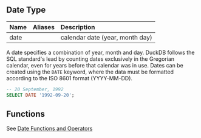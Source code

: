 
## Date Type

| Name | Aliases | Description |
|:---|:---|:---|
| date |   | calendar date (year, month day) |

A date specifies a combination of year, month and day. DuckDB follows the SQL standard's lead by counting dates exclusively in the Gregorian calendar, even for years before that calendar was in use. Dates can be created using the `DATE` keyword, where the data must be formatted according to the ISO 8601 format (YYYY-MM-DD).

```sql
-- 20 September, 1992
SELECT DATE '1992-09-20';
```

## Functions
See [Date Functions and Operators](https://www.duckdb.org/docs/sql/functions/date_functions)